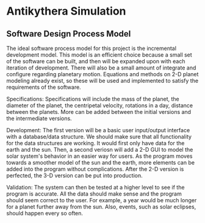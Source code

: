 # Antikythera Simulation

## Software Design Process Model

The ideal software process model for this project is the incremental development model. This model is an efficient choice because a small set of the software can be built, and then will be expanded upon with each iteration of development. There will also be a small amount of integrate and configure regarding planetary motion. Equations and methods on 2-D planet modeling already exist, so these will be used and implemented to satisfy the requirements of the software. 

Specifications: Specifications will include the mass of the planet, the diameter of the planet, the centripetal velocity, rotations in a day, distance between the planets. More can be added between the initial versions and the intermediate versions.

Development: The first version will be a basic user input/output interface with a database/data structure. We should make sure that all functionality for the data structures are working. It would first only have data for the earth and the sun. Then, a second veriosn will add a 2-D GUI to model the solar system's behavior in an easier way for users. As the program moves towards a smoother model of the sun and the earth, more elements can be added into the program without complications. After the 2-D version is perfected, the 3-D version can be put into production.

Validation: The system can then be tested at a higher level to see if the program is accurate. All the data should make sense and the program should seem correct to the user. For example, a year would be much longer for a planet further away from the sun. Also, events, such as solar eclipses, should happen every so often.
